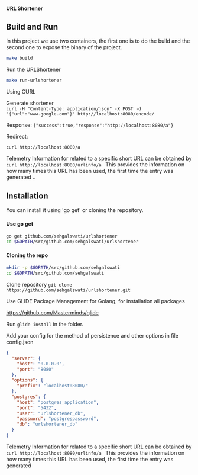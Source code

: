 
#### URL Shortener

## Build and Run

In this project we use two containers, the first one is to do the build and the second one to expose the binary of the project.

```bash
make build
```

Run the URLShortener

```bash
make run-urlshortener
```

Using CURL

Generate shortener\
`curl -H "Content-Type: application/json" -X POST -d '{"url":"www.google.com"}' http://localhost:8080/encode/`

Response:
`{"success":true,"response":"http://localhost:8080/a"}`

Redirect:

`curl http://localhost:8080/a`

Telemetry
Information for related to a specific short URL can be obtained by 
`curl http://localhost:8080/urlinfo/a `
This provides the information on how many times this URL has been used, the first time the entry was generated
..

## Installation

You can install it using 'go get' or cloning the repository.

#### Use go get
```bash
go get github.com/sehgalswati/urlshortener
cd $GOPATH/src/github.com/sehgalswati/urlshortener
```
#### Cloning the repo
```bash
mkdir -p $GOPATH/src/github.com/sehgalswati
cd $GOPATH/src/github.com/sehgalswati
```
Clone repository 
```git clone https://github.com/sehgalswati/urlshortener.git```


Use GLIDE Package Management for Golang, for installation all packages 

https://github.com/Masterminds/glide
 
Run `glide install` in the folder.

Add your config for the method of persistence and other options in file config.json
```json
{
  "server": {
    "host": "0.0.0.0",
    "port": "8080"
  },
  "options": {
    "prefix": "localhost:8080/"
  },
  "postgres": {
    "host": "postgres_application",
    "port": "5432",
    "user": "urlshortener_db",
    "password": "postgrespassword",
    "db": "urlshortener_db"
  }
}
```

Telemetry
Information for related to a specific short URL can be obtained by
`curl http://localhost:8080/urlinfo/a `
This provides the information on how many times this URL has been used, the first time the entry was generated


